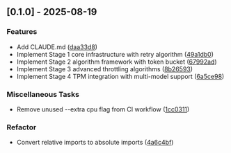 ## [0.1.0] - 2025-08-19

### Features

- Add CLAUDE.md ([daa33d8](https://github.com/appleparan/plsno429/commit/daa33d8b78cbd249501b83f571849596f5a64a9f))
- Implement Stage 1 core infrastructure with retry algorithm ([49a1db0](https://github.com/appleparan/plsno429/commit/49a1db0ac22f32c98c4cbfd7ae2c46e1d76a8ba7))
- Implement Stage 2 algorithm framework with token bucket ([67992ad](https://github.com/appleparan/plsno429/commit/67992ad4b277a69b630d8bea091093696abda23c))
- Implement Stage 3 advanced throttling algorithms ([8b26593](https://github.com/appleparan/plsno429/commit/8b2659315509fa114911e6ab9c68a9c18e5fc74d))
- Implement Stage 4 TPM integration with multi-model support ([6a5ce98](https://github.com/appleparan/plsno429/commit/6a5ce9822fdf9074072a9652c6e43ed20facd0ab))

### Miscellaneous Tasks

- Remove unused --extra cpu flag from CI workflow ([1cc0311](https://github.com/appleparan/plsno429/commit/1cc0311d3c72b2177b3e155b68ddf2ac35fb72b0))

### Refactor

- Convert relative imports to absolute imports ([4a6c4bf](https://github.com/appleparan/plsno429/commit/4a6c4bfb39aae50b37f16d029f0776d6a8a98080))

<!-- generated by git-cliff -->
